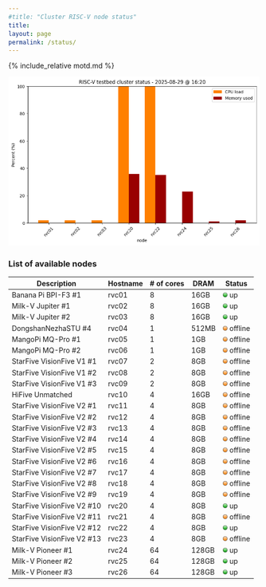```yaml
---
#title: "Cluster RISC-V node status"
title:
layout: page
permalink: /status/
---
```


{% include_relative motd.md %}

<img src="/images/cluster_status.png"/>

### List of available nodes

| Description  | Hostname | # of cores | DRAM | Status |
| ------------- | ------------- |  ------------- | ------------- | ------------- | 
| Banana Pi BPI-F3 #1 | rvc01 | 8 | 16GB | <img src="/images/on.png" alt="green light" width="10"/> up |
| Milk-V Jupiter #1 | rvc02 | 8 | 16GB | <img src="/images/on.png" alt="green light" width="10"/> up |
| Milk-V Jupiter #2 | rvc03 | 8 | 16GB | <img src="/images/on.png" alt="green light" width="10"/> up |
| DongshanNezhaSTU #4 | rvc04 | 1 | 512MB | <img src="/images/amber.png" alt="amber light" width="10"/> offline |
| MangoPi MQ-Pro #1 | rvc05 | 1 | 1GB | <img src="/images/amber.png" alt="amber light" width="10"/> offline |
| MangoPi MQ-Pro #2 | rvc06 | 1 | 1GB | <img src="/images/amber.png" alt="amber light" width="10"/> offline |
| StarFive VisionFive V1 #1 | rvc07 | 2 | 8GB | <img src="/images/amber.png" alt="amber light" width="10"/> offline |
| StarFive VisionFive V1 #2 | rvc08 | 2 | 8GB | <img src="/images/amber.png" alt="amber light" width="10"/> offline |
| StarFive VisionFive V1 #3 | rvc09 | 2 | 8GB | <img src="/images/amber.png" alt="amber light" width="10"/> offline |
| HiFive Unmatched  | rvc10 | 4 | 16GB | <img src="/images/amber.png" alt="amber light" width="10"/> offline |
| StarFive VisionFive V2 #1 | rvc11 | 4 | 8GB | <img src="/images/amber.png" alt="amber light" width="10"/> offline |
| StarFive VisionFive V2 #2 | rvc12 | 4 | 8GB | <img src="/images/amber.png" alt="amber light" width="10"/> offline |
| StarFive VisionFive V2 #3 | rvc13 | 4 | 8GB | <img src="/images/amber.png" alt="amber light" width="10"/> offline |
| StarFive VisionFive V2 #4 | rvc14| 4 | 8GB | <img src="/images/amber.png" alt="amber light" width="10"/> offline |
| StarFive VisionFive V2 #5 | rvc15 | 4 | 8GB | <img src="/images/amber.png" alt="amber light" width="10"/> offline |
| StarFive VisionFive V2 #6 | rvc16 | 4 | 8GB | <img src="/images/amber.png" alt="amber light" width="10"/> offline |
| StarFive VisionFive V2 #7 | rvc17 | 4 | 8GB | <img src="/images/amber.png" alt="amber light" width="10"/> offline |
| StarFive VisionFive V2 #8 | rvc18 | 4 | 8GB | <img src="/images/amber.png" alt="amber light" width="10"/> offline |
| StarFive VisionFive V2 #9 | rvc19 | 4 | 8GB | <img src="/images/amber.png" alt="amber light" width="10"/> offline |
| StarFive VisionFive V2 #10 | rvc20 | 4 | 8GB | <img src="/images/on.png" alt="green light" width="10"/> up | 
| StarFive VisionFive V2 #11 | rvc21 | 4 | 8GB | <img src="/images/amber.png" alt="amber light" width="10"/> offline |
| StarFive VisionFive V2 #12 | rvc22 | 4 | 8GB | <img src="/images/on.png" alt="green light" width="10"/> up |
| StarFive VisionFive V2 #13 | rvc23 | 4 | 8GB | <img src="/images/amber.png" alt="amber light" width="10"/> offline |
| Milk-V Pioneer #1 | rvc24 | 64 | 128GB | <img src="/images/on.png" alt="green light" width="10"/> up |
| Milk-V Pioneer #2 | rvc25 | 64 | 128GB | <img src="/images/on.png" alt="green light" width="10"/> up |
| Milk-V Pioneer #3 | rvc26 | 64 | 128GB | <img src="/images/on.png" alt="green light" width="10"/> up |

